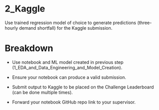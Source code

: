 # 2_Kaggle

Use trained regression model of choice to generate predictions (three-hourly demand shortfall) for the Kaggle submission.

# Breakdown
* Use notebook and ML model created in previous step (1_EDA_and_Data_Engineering_and_Model_Creation).

* Ensure your notebook can produce a valid submission.

* Submit output to Kaggle to be placed on the Challenge Leaderboard (can be done multiple times).

* Forward your notebook GitHub repo link to your supervisor.